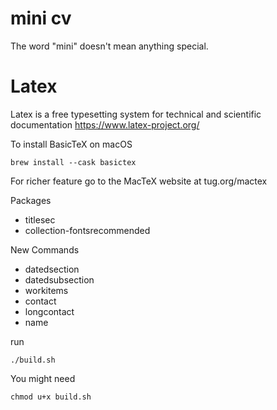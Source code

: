 # mini cv

The word "mini" doesn't mean anything special. 

# Latex
Latex is a free typesetting system for technical and scientific documentation 
https://www.latex-project.org/


To install BasicTeX on macOS
```
brew install --cask basictex
```

For richer feature go to the MacTeX website at tug.org/mactex

Packages
- titlesec
- collection-fontsrecommended

New Commands
- datedsection
- datedsubsection
- workitems
- contact
- longcontact
- name

run
```
./build.sh
```

You might need
```
chmod u+x build.sh
```

